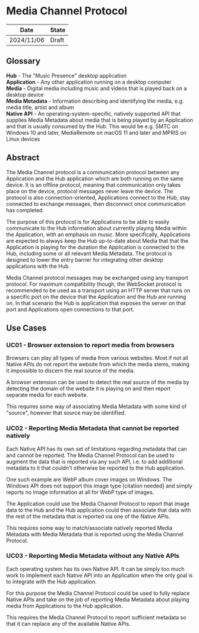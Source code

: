 # Media Channel Protocol

|Date|State|
|-|-|
|2024/11/06|Draft|

## Glossary

**Hub** - The "Music Presence" desktop application  
**Application** - Any other application running on a desktop computer  
**Media** - Digital media including music and videos
that is played back on a desktop device  
**Media Metadata** - Information describing and identifying the media,
e.g. media title, artist and album  
**Native API** - An operating-system-specific, natively supported API
that supplies Media Metadata about media that is being played by an Application
and that is usually consumed by the Hub.
This would be e.g. SMTC on Windows 10 and later,
MediaRemote on macOS 11 and later
and MPRIS on Linux devices

## Abstract

The Media Channel protocol is a communication protocol between
any Application and the Hub application
which are both running on the same device.
It is an offline protocol,
meaning that communication only takes place on the device,
protocol messages never leave the device.
The protocol is also connection-oriented,
Applications connect to the Hub,
stay connected to exchange messages,
then disconnect once communication has completed.

The purpose of this protocol is for Applications
to be able to easily communicate to the Hub information
about currently playing Media within the Application,
with an emphasis on music.
More specifically, Applications are expected to always keep the Hub up-to-date
about Media that that the Application is playing
for the duration the Application is connected to the Hub,
including some or all relevant Media Metadata.
The protocol is designed to lower the entry barrier
for integrating other desktop applications with the Hub.

Media Channel protocol messages may be exchanged using any transport protocol.
For maximum compatibility though,
the WebSocket protocol is recommended to be used as a transport
using an HTTP server that runs on a specific port on the device
that the Application and the Hub are running on.
In that scenario the Hub is application that exposes the server on that port
and Applications open connections to that port.

## Use Cases

### UC01 - Browser extension to report media from browsers

Browsers can play all types of media from various websites.
Most if not all Native APIs do not report the website
from which the media stems,
making it impossible to discern the real source of the media.

A browser extension can be used to detect the real source of the media
by detecting the domain of the website it is playing on
and then report separate media for each website.

This requires some way of associating Media Metadata with some kind of "source",
however that source may be identified.

### UC02 - Reporting Media Metadata that cannot be reported natively

Each Native API has its own set of limitations
regarding metadata that can and cannot be reported.
The Media Channel Protocol can be used
to augment the data that is reported via any such API,
i.e. to add additional metadata to it
that couldn't otherwise be reported to the Hub application.

One such example are WebP album cover images on Windows.
The Windows API does not support this image type [citation needed]
and simply reports no image information at all for WebP type of images.

The Application could use the Media Channel Protocol
to report that image data to the Hub
and the Hub application could then associate that data
with the rest of the metadata that is reported via one of the Native APIs.

This requires some way to match/associate natively reported Media Metadata
with Media Metadata that is reported using the Media Channel Protocol.

### UC03 - Reporting Media Metadata without any Native APIs

Each operating system has its own Native API.
It can be simply too much work to implement each Native API into an Application
when the only goal is to integrate with the Hub application.

For this purpose the Media Channel Protocol could be used
to fully replace Native APIs and take on the job
of reporting Media Metadata about playing media from Applications
to the Hub application.

This requires the Media Channel Protocol to report sufficient metadata
so that it can replace any of the available Native APIs.
